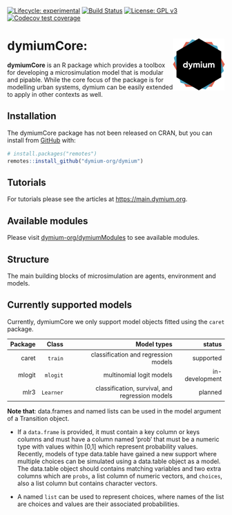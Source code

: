 
<!-- README.md is generated from README.Rmd. Please edit that file -->

<!-- badges: start -->

[![Lifecycle:
experimental](https://img.shields.io/badge/lifecycle-experimental-orange.svg)](https://www.tidyverse.org/lifecycle/#experimental)
[![Build
Status](https://travis-ci.org/dymium-org/dymiumCore.svg?branch=master)](https://travis-ci.org/dymium-org/dymiumCore)
[![License: GPL
v3](https://img.shields.io/badge/License-GPL%20v3-blue.svg)](https://www.gnu.org/licenses/gpl-3.0)
[![Codecov test
coverage](https://codecov.io/gh/dymium-org/dymiumCore/branch/master/graph/badge.svg)](https://codecov.io/gh/dymium-org/dymiumCore?branch=master)
<!-- badges: end -->

# dymiumCore: <img src="man/figures/logo.png" align="right" alt="" width="120" />

**dymiumCore** is an R package which provides a toolbox for developing a
microsimulation model that is modular and pipable. While the core focus
of the package is for modelling urban systems, dymium can be easily
extended to apply in other contexts as well.

## Installation

The dymiumCore package has not been released on CRAN, but you can
install from [GitHub](https://github.com/) with:

``` r
# install.packages("remotes")
remotes::install_github("dymium-org/dymium")
```

## Tutorials

For tutorials please see the articles at <https://main.dymium.org>.

## Available modules

Please visit
[dymium-org/dymiumModules](https://github.com/dymium-org/dymiumModules)
to see available modules.

## Structure

The main building blocks of microsimulation are agents, environment and
models.

## Currently supported models

Currently, dymiumCore we only support model objects fitted using the
`caret` package.

| Package |     Class |                                     Model types |         status |
| ------: | --------: | ----------------------------------------------: | -------------: |
|   caret |   `train` |            classification and regression models |      supported |
|  mlogit |  `mlogit` |                        multinomial logit models | in-development |
|    mlr3 | `Learner` | classification, survival, and regression models |        planned |

**Note that**: data.frames and named lists can be used in the model
argument of a Transition object.

  - If a `data.frame` is provided, it must contain a key column or keys
    columns and must have a column named ‘prob’ that must be a numeric
    type with values within \[0,1\] which represent probability values.
    Recently, models of type data.table have gained a new support where
    multiple choices can be simulated using a data.table object as a
    model. The data.table object should contains matching variables and
    two extra columns which are `probs`, a list column of numeric
    vectors, and `choices`, also a list column but contains character
    vectors.

  - A named `list` can be used to represent choices, where names of the
    list are choices and values are their associated probabilities.
